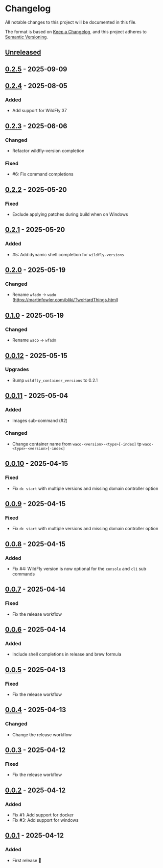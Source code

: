 # Changelog

All notable changes to this project will be documented in this file.

The format is based on [Keep a Changelog](https://keepachangelog.com/en/1.0.0/),
and this project adheres to [Semantic Versioning](https://semver.org/spec/v2.0.0.html).

## [Unreleased]

## [0.2.5] - 2025-09-09

## [0.2.4] - 2025-08-05

### Added

- Add support for WildFly 37

## [0.2.3] - 2025-06-06

### Changed

- Refactor wildfly-version completion

### Fixed

- #6: Fix command completions

## [0.2.2] - 2025-05-20

### Fixed

- Exclude applying patches during build when on Windows

## [0.2.1] - 2025-05-20

### Added

- #5: Add dynamic shell completion for `wildfly-versions`

## [0.2.0] - 2025-05-19

### Changed

- Rename `wfadm` → `wado` (https://martinfowler.com/bliki/TwoHardThings.html)

## [0.1.0] - 2025-05-19

### Changed

- Rename `waco` → `wfadm`

## [0.0.12] - 2025-05-15

### Upgrades

- Bump `wildfly_container_versions` to 0.2.1

## [0.0.11] - 2025-05-04

### Added

- Images sub-command (#2)

### Changed

- Change container name from `waco-<version>-<type>[-index]` tp `waco-<type>-<version>[-index]`

## [0.0.10] - 2025-04-15

### Fixed

- Fix `dc start` with multiple versions and missing domain controller option

## [0.0.9] - 2025-04-15

### Fixed

- Fix `dc start` with multiple versions and missing domain controller option

## [0.0.8] - 2025-04-15

### Added

- Fix #4: WildFly version is now optional for the `console` and `cli` sub commands

## [0.0.7] - 2025-04-14

### Fixed

- Fix the release workflow

## [0.0.6] - 2025-04-14

### Added

- Include shell completions in release and brew formula

## [0.0.5] - 2025-04-13

### Fixed

- Fix the release workflow

## [0.0.4] - 2025-04-13

### Changed

- Change the release workflow

## [0.0.3] - 2025-04-12

### Fixed

- Fix the release workflow

## [0.0.2] - 2025-04-12

### Added

- Fix #1: Add support for docker
- Fix #3: Add support for windows

## [0.0.1] - 2025-04-12

### Added

- First release 🎉


















[Unreleased]: https://github.com/hpehl/wado/compare/v0.2.5...HEAD
[0.2.5]: https://github.com/hpehl/wado/compare/v0.2.4...v0.2.5
[0.2.4]: https://github.com/hpehl/wado/compare/v0.2.3...v0.2.4
[0.2.3]: https://github.com/hpehl/wado/compare/v0.2.2...v0.2.3
[0.2.2]: https://github.com/hpehl/wado/compare/v0.2.1...v0.2.2
[0.2.1]: https://github.com/hpehl/wado/compare/v0.2.0...v0.2.1
[0.2.0]: https://github.com/hpehl/wado/compare/v0.1.0...v0.2.0
[0.1.0]: https://github.com/hpehl/wado/compare/v0.0.12...v0.1.0
[0.0.12]: https://github.com/hpehl/wado/compare/v0.0.11...v0.0.12
[0.0.11]: https://github.com/hpehl/wado/compare/v0.0.10...v0.0.11
[0.0.10]: https://github.com/hpehl/wado/compare/v0.0.9...v0.0.10
[0.0.9]: https://github.com/hpehl/wado/compare/v0.0.8...v0.0.9
[0.0.8]: https://github.com/hpehl/wado/compare/v0.0.7...v0.0.8
[0.0.7]: https://github.com/hpehl/wado/compare/v0.0.6...v0.0.7
[0.0.6]: https://github.com/hpehl/wado/compare/v0.0.5...v0.0.6
[0.0.5]: https://github.com/hpehl/wado/compare/v0.0.4...v0.0.5
[0.0.4]: https://github.com/hpehl/wado/compare/v0.0.3...v0.0.4
[0.0.3]: https://github.com/hpehl/wado/compare/v0.0.2...v0.0.3
[0.0.2]: https://github.com/hpehl/wado/compare/v0.0.1...v0.0.2
[0.0.1]: https://github.com/hpehl/wado/releases/tag/v0.0.1
